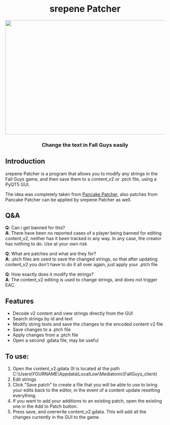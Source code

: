 
<div align="center">

# srepene Patcher
<img src="https://github.com/repinek/srepene_patcher/assets/137826826/bb1be8ea-2121-4745-8bba-0383009159d8" width="600" height="360"/>

### Change the text in Fall Guys easily
</div>

## Introduction
srepene Patcher is a program that allows you to modify any strings in the Fall Guys game, and then save them to a content_v2 or .ptch file, using a PyQT5 GUI.

The idea was completely taken from [Pancake Patcher](https://gamebanana.com/tools/7382), also patches from Pancake Patcher can be applied by srepene Patcher as well.

## Q&A
**Q**: Can i get banned for this? <br>
**A**: There have been no reported cases of a player being banned for editing content_v2, neither has it been tracked in any way. In any case, the creator has nothing to do. Use at your own risk

**Q**: What are patches and what are they for? <br>
**A**: .ptch files are used to save the changed strings, so that after updating content_v2 you don't have to do it all over again, just apply your .ptch file

**Q**: How exactly does it modify the strings? <br>
**A**: The content_v2 editing is used to change strings, and does not trigger EAC. 

## Features 
- Decode v2 content and view strings directly from the GUI
- Search strings by id and text
- Modify string texts and save the changes to the encoded content v2 file
- Save changes to a .ptch file
- Apply changes from a .ptch file 
- Open a second .gdata file, may be useful

## To use:
1. Open the content_v2.gdata (It is located at the path C:\Users\YOURNAME\Appdata\LocalLow\Mediatonic\FallGuys_client\)
2. Edit strings
3. Click "Save patch" to create a file that you will be able to use to bring your edits back to the editor, in the event of a content update resetting everything.
4. If you want to add your additions to an existing patch, open the existing one in the Add to Patch button.
5. Press save, and overwrite content_v2.gdata. This will add all the changes currently in the GUI to the game.
